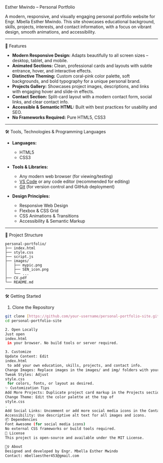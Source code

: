 Esther Mwindo – Personal Portfolio

A modern, responsive, and visually engaging personal portfolio website for Engr. Mbella Esther Mwindo. This site showcases educational background, skills, projects, interests, and contact information, with a focus on vibrant design, smooth animations, and accessibility.

---

🚀 Features

- **Modern Responsive Design:** Adapts beautifully to all screen sizes – desktop, tablet, and mobile.
- **Animated Sections:** Clean, professional cards and layouts with subtle entrance, hover, and interactive effects.
- **Distinctive Theming:** Custom coral-pink color palette, soft backgrounds, and bold typography for a unique personal brand.
- **Projects Gallery:** Showcases project images, descriptions, and links with engaging hover and slide-in effects.
- **Contact Section:** Split-card layout with a modern contact form, social links, and clear contact info.
- **Accessible & Semantic HTML:** Built with best practices for usability and SEO.
- **No Frameworks Required:** Pure HTML5, CSS3

---

🛠️ Tools, Technologies & Programming Languages

- **Languages:**  
  - HTML5  
  - CSS3  


- **Tools & Libraries:**  
  - Any modern web browser (for viewing/testing)
  - [VS Code](https://code.visualstudio.com/) or any code editor (recommended for editing)
  - [Git](https://git-scm.com/) (for version control and GitHub deployment)

- **Design Principles:**  
  - Responsive Web Design  
  - Flexbox & CSS Grid  
  - CSS Animations & Transitions  
  - Accessibility & Semantic Markup

---

📁 Project Structure

```
personal-portfolio/
├── index.html
├── style.css
├── script.js
├── images/
│   ├── mypic.png
│   ├── SEN_icon.png
│   └── ...
├── CV.pdf
└── README.md
```

---

 🛠️ Getting Started

1. Clone the Repository

```bash
git clone [https://github.com/your-username/personal-portfolio-site.git](https://github.com/your-username/personal-portfolio-site.git)
cd personal-portfolio-site

2. Open Locally
Just open 
index.html
 in your browser. No build tools or server required.

3. Customize
Update Content: Edit 
index.html
 to add your own education, skills, projects, and contact info.
Change Images: Replace images in the images/ and img/ folders with your own.
Tweak Styles: Adjust 
style.css
 for colors, fonts, or layout as desired.
✨ Customization Tips
Add More Projects: Duplicate project card markup in the Projects section.
Change Theme: Edit the color palette at the top of 
style.css
.
Add Social Links: Uncomment or add more social media icons in the Contact section.
Accessibility: Use descriptive alt text for all images and icons.
📦 Dependencies
Font Awesome (for social media icons)
No external CSS frameworks or build tools required.
📝 License
This project is open-source and available under the MIT License.

🙋‍♀️ About
Designed and developed by Engr. Mbella Esther Mwindo
Contact: mbellaesther453@gmail.com